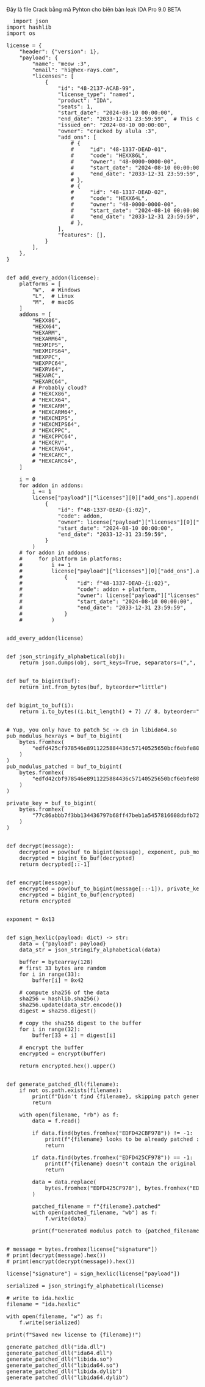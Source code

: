 <p>Đây là file Crack bằng mã Pyhton cho biên bản leak IDA Pro 9.0 BETA</p>

<pre>
  import json
import hashlib
import os

license = {
    "header": {"version": 1},
    "payload": {
        "name": "meow :3",
        "email": "hi@hex-rays.com",
        "licenses": [
            {
                "id": "48-2137-ACAB-99",
                "license_type": "named",
                "product": "IDA",
                "seats": 1,
                "start_date": "2024-08-10 00:00:00",
                "end_date": "2033-12-31 23:59:59",  # This can't be more than 10 years!
                "issued_on": "2024-08-10 00:00:00",
                "owner": "cracked by alula :3",
                "add_ons": [
                    # {
                    #     "id": "48-1337-DEAD-01",
                    #     "code": "HEXX86L",
                    #     "owner": "48-0000-0000-00",
                    #     "start_date": "2024-08-10 00:00:00",
                    #     "end_date": "2033-12-31 23:59:59",
                    # },
                    # {
                    #     "id": "48-1337-DEAD-02",
                    #     "code": "HEXX64L",
                    #     "owner": "48-0000-0000-00",
                    #     "start_date": "2024-08-10 00:00:00",
                    #     "end_date": "2033-12-31 23:59:59",
                    # },
                ],
                "features": [],
            }
        ],
    },
}


def add_every_addon(license):
    platforms = [
        "W",  # Windows
        "L",  # Linux
        "M",  # macOS
    ]
    addons = [
        "HEXX86",
        "HEXX64",
        "HEXARM",
        "HEXARM64",
        "HEXMIPS",
        "HEXMIPS64",
        "HEXPPC",
        "HEXPPC64",
        "HEXRV64",
        "HEXARC",
        "HEXARC64",
        # Probably cloud?
        # "HEXCX86",
        # "HEXCX64",
        # "HEXCARM",
        # "HEXCARM64",
        # "HEXCMIPS",
        # "HEXCMIPS64",
        # "HEXCPPC",
        # "HEXCPPC64",
        # "HEXCRV",
        # "HEXCRV64",
        # "HEXCARC",
        # "HEXCARC64",
    ]

    i = 0
    for addon in addons:
        i += 1
        license["payload"]["licenses"][0]["add_ons"].append(
            {
                "id": f"48-1337-DEAD-{i:02}",
                "code": addon,
                "owner": license["payload"]["licenses"][0]["id"],
                "start_date": "2024-08-10 00:00:00",
                "end_date": "2033-12-31 23:59:59",
            }
        )
    # for addon in addons:
    #     for platform in platforms:
    #         i += 1
    #         license["payload"]["licenses"][0]["add_ons"].append(
    #             {
    #                 "id": f"48-1337-DEAD-{i:02}",
    #                 "code": addon + platform,
    #                 "owner": license["payload"]["licenses"][0]["id"],
    #                 "start_date": "2024-08-10 00:00:00",
    #                 "end_date": "2033-12-31 23:59:59",
    #             }
    #         )


add_every_addon(license)


def json_stringify_alphabetical(obj):
    return json.dumps(obj, sort_keys=True, separators=(",", ":"))


def buf_to_bigint(buf):
    return int.from_bytes(buf, byteorder="little")


def bigint_to_buf(i):
    return i.to_bytes((i.bit_length() + 7) // 8, byteorder="little")


# Yup, you only have to patch 5c -> cb in libida64.so
pub_modulus_hexrays = buf_to_bigint(
    bytes.fromhex(
        "edfd425cf978546e8911225884436c57140525650bcf6ebfe80edbc5fb1de68f4c66c29cb22eb668788afcb0abbb718044584b810f8970cddf227385f75d5dddd91d4f18937a08aa83b28c49d12dc92e7505bb38809e91bd0fbd2f2e6ab1d2e33c0c55d5bddd478ee8bf845fcef3c82b9d2929ecb71f4d1b3db96e3a8e7aaf93"
    )
)
pub_modulus_patched = buf_to_bigint(
    bytes.fromhex(
        "edfd42cbf978546e8911225884436c57140525650bcf6ebfe80edbc5fb1de68f4c66c29cb22eb668788afcb0abbb718044584b810f8970cddf227385f75d5dddd91d4f18937a08aa83b28c49d12dc92e7505bb38809e91bd0fbd2f2e6ab1d2e33c0c55d5bddd478ee8bf845fcef3c82b9d2929ecb71f4d1b3db96e3a8e7aaf93"
    )
)

private_key = buf_to_bigint(
    bytes.fromhex(
        "77c86abbb7f3bb134436797b68ff47beb1a5457816608dbfb72641814dd464dd640d711d5732d3017a1c4e63d835822f00a4eab619a2c4791cf33f9f57f9c2ae4d9eed9981e79ac9b8f8a411f68f25b9f0c05d04d11e22a3a0d8d4672b56a61f1532282ff4e4e74759e832b70e98b9d102d07e9fb9ba8d15810b144970029874"
    )
)


def decrypt(message):
    decrypted = pow(buf_to_bigint(message), exponent, pub_modulus_patched)
    decrypted = bigint_to_buf(decrypted)
    return decrypted[::-1]


def encrypt(message):
    encrypted = pow(buf_to_bigint(message[::-1]), private_key, pub_modulus_patched)
    encrypted = bigint_to_buf(encrypted)
    return encrypted


exponent = 0x13


def sign_hexlic(payload: dict) -> str:
    data = {"payload": payload}
    data_str = json_stringify_alphabetical(data)

    buffer = bytearray(128)
    # first 33 bytes are random
    for i in range(33):
        buffer[i] = 0x42

    # compute sha256 of the data
    sha256 = hashlib.sha256()
    sha256.update(data_str.encode())
    digest = sha256.digest()

    # copy the sha256 digest to the buffer
    for i in range(32):
        buffer[33 + i] = digest[i]

    # encrypt the buffer
    encrypted = encrypt(buffer)

    return encrypted.hex().upper()


def generate_patched_dll(filename):
    if not os.path.exists(filename):
        print(f"Didn't find {filename}, skipping patch generation")
        return

    with open(filename, "rb") as f:
        data = f.read()

        if data.find(bytes.fromhex("EDFD42CBF978")) != -1:
            print(f"{filename} looks to be already patched :)")
            return
        
        if data.find(bytes.fromhex("EDFD425CF978")) == -1:
            print(f"{filename} doesn't contain the original modulus.")
            return

        data = data.replace(
            bytes.fromhex("EDFD425CF978"), bytes.fromhex("EDFD42CBF978")
        )

        patched_filename = f"{filename}.patched"
        with open(patched_filename, "wb") as f:
            f.write(data)

        print(f"Generated modulus patch to {patched_filename}! To apply the patch, replace the original file with the patched file")


# message = bytes.fromhex(license["signature"])
# print(decrypt(message).hex())
# print(encrypt(decrypt(message)).hex())

license["signature"] = sign_hexlic(license["payload"])

serialized = json_stringify_alphabetical(license)

# write to ida.hexlic
filename = "ida.hexlic"

with open(filename, "w") as f:
    f.write(serialized)

print(f"Saved new license to {filename}!")

generate_patched_dll("ida.dll")
generate_patched_dll("ida64.dll")
generate_patched_dll("libida.so")
generate_patched_dll("libida64.so")
generate_patched_dll("libida.dylib")
generate_patched_dll("libida64.dylib")
</pre>
